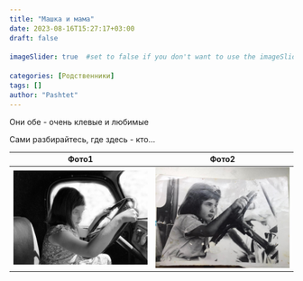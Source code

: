 ```yaml
---
title: "Машка и мама"
date: 2023-08-16T15:27:17+03:00
draft: false

imageSlider: true  #set to false if you don't want to use the imageSlider

categories: [Родственники]
tags: []
author: "Pashtet"
---
```

Они обе - очень клевые и любимые

<!--more-->


Сами разбирайтесь, где здесь - кто...

Фото1            |  Фото2
:-------------------------:|:-------------------------:
![](pic/1.jjj ) | ![](pic/2.jjj)


